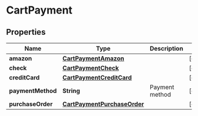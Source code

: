 
# CartPayment

## Properties
Name | Type | Description | Notes
------------ | ------------- | ------------- | -------------
**amazon** | [**CartPaymentAmazon**](CartPaymentAmazon.md) |  |  [optional]
**check** | [**CartPaymentCheck**](CartPaymentCheck.md) |  |  [optional]
**creditCard** | [**CartPaymentCreditCard**](CartPaymentCreditCard.md) |  |  [optional]
**paymentMethod** | **String** | Payment method |  [optional]
**purchaseOrder** | [**CartPaymentPurchaseOrder**](CartPaymentPurchaseOrder.md) |  |  [optional]



